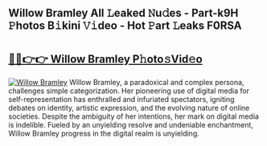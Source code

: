 ## Willow Bramley All 𝙻eaked 𝙽u𝚍es - Part-k9H 𝙿hotos B𝚒kini 𝚅𝚒deo - Hot 𝙿art 𝙻eaks F0RSA

# <h2><a href="http://ld1j81.urlbe.top/?page=Willow+Bramley">🔗🔗👉👉 Willow Bramley P𝚑oto𝚜Vid𝚎o</a></h2>

[![Willow Bramley](https://i.imgur.com/eBuTRDB.gif)](http://ld1j81.urlbe.top/?page=Willow+Bramley)
Willow Bramley, a paradoxical and complex persona, challenges simple categorization. Her pioneering use of digital media for self-representation has enthralled and infuriated spectators, igniting debates on identity, artistic expression, and the evolving nature of online societies. Despite the ambiguity of her intentions, her mark on digital media is indelible. Fueled by an unyielding resolve and undeniable enchantment, Willow Bramley progress in the digital realm is unyielding.
